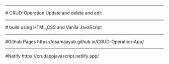 <hr>
# CRUD-Operation Update and delete and edit
<hr>
# build using HTML,CSS and Vanila JavaScript
<hr>
#Github Pages
https://osamaayub.github.io/CRUD-Operation-App/ 
<hr>
#Netify
https://crudappjavascript.netlify.app/ 
